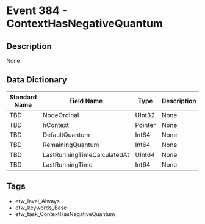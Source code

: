 # Event 384 - ContextHasNegativeQuantum

## Description
None

## Data Dictionary
|Standard Name|Field Name|Type|Description|Sample Value|
|---|---|---|---|---|
|TBD|NodeOrdinal|UInt32|None|`None`|
|TBD|hContext|Pointer|None|`None`|
|TBD|DefaultQuantum|Int64|None|`None`|
|TBD|RemainingQuantum|Int64|None|`None`|
|TBD|LastRunningTimeCalculatedAt|UInt64|None|`None`|
|TBD|LastRunningTime|Int64|None|`None`|

## Tags
* etw_level_Always
* etw_keywords_Base
* etw_task_ContextHasNegativeQuantum